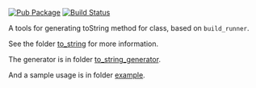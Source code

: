 [![Pub Package](https://img.shields.io/pub/v/to_string.svg)](https://pub.dev/packages/to_string) 
[![Build Status](https://travis-ci.org/lvsecoto/to_string.svg?branch=master)](https://travis-ci.org/lvsecoto/to_string)

A tools for generating toString method for class, based on `build_runner`.

See the folder [to_string](https://github.com/lvsecoto/to_string/tree/master/to_string) for more information.

The generator is in folder [to_string_generator](https://github.com/lvsecoto/to_string/tree/master/to_string_generator).

And a sample usage is in folder [example](https://github.com/lvsecoto/to_string/tree/master/example).

